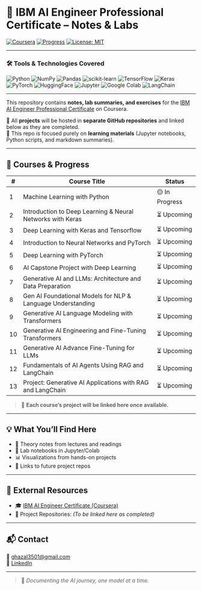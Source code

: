 # 🤖 IBM AI Engineer Professional Certificate – Notes & Labs

[![Coursera](https://img.shields.io/badge/Coursera-IBM%20AI%20Engineer-blue?logo=coursera)](https://www.coursera.org/professional-certificates/ai-engineer)
[![Progress](https://img.shields.io/badge/Status-In%20Progress-yellow)](#)
[![License: MIT](https://img.shields.io/badge/License-MIT-green.svg)](https://opensource.org/licenses/MIT)

---

### 🛠️ Tools & Technologies Covered

![Python](https://img.shields.io/badge/Python-3776AB?style=flat&logo=python&logoColor=white)
![NumPy](https://img.shields.io/badge/NumPy-013243?style=flat&logo=numpy&logoColor=white)
![Pandas](https://img.shields.io/badge/Pandas-150458?style=flat&logo=pandas&logoColor=white)
![scikit-learn](https://img.shields.io/badge/scikit--learn-F7931E?style=flat&logo=scikit-learn&logoColor=white)
![TensorFlow](https://img.shields.io/badge/TensorFlow-FF6F00?style=flat&logo=tensorflow&logoColor=white)
![Keras](https://img.shields.io/badge/Keras-D00000?style=flat&logo=keras&logoColor=white)
![PyTorch](https://img.shields.io/badge/PyTorch-EE4C2C?style=flat&logo=pytorch&logoColor=white)
![HuggingFace](https://img.shields.io/badge/HuggingFace-FFD21F?style=flat&logo=huggingface&logoColor=black)
![Jupyter](https://img.shields.io/badge/Jupyter-F37626?style=flat&logo=jupyter&logoColor=white)
![Google Colab](https://img.shields.io/badge/Colab-F9AB00?style=flat&logo=googlecolab&logoColor=white)
![LangChain](https://img.shields.io/badge/LangChain-000000?style=flat)

---

This repository contains **notes, lab summaries, and exercises** for the [IBM AI Engineer Professional Certificate](https://www.coursera.org/professional-certificates/ai-engineer) on Coursera.

📘 All **projects** will be hosted in **separate GitHub repositories** and linked below as they are completed.  
📁 This repo is focused purely on **learning materials** (Jupyter notebooks, Python scripts, and markdown summaries).

---

## 📘 Courses & Progress

| #  | Course Title                                                                                       | Status          |
|----|----------------------------------------------------------------------------------------------------|-----------------|
| 1  | Machine Learning with Python                                                                       | 🟡 In Progress |
| 2  | Introduction to Deep Learning & Neural Networks with Keras                                         | ⏳ Upcoming    |
| 3  | Deep Learning with Keras and Tensorflow                                                            | ⏳ Upcoming    |
| 4  | Introduction to Neural Networks and PyTorch                                                        | ⏳ Upcoming    |
| 5  | Deep Learning with PyTorch                                                                         | ⏳ Upcoming    |
| 6  | AI Capstone Project with Deep Learning                                                             | ⏳ Upcoming    |
| 7  | Generative AI and LLMs: Architecture and Data Preparation                                          | ⏳ Upcoming    |
| 8  | Gen AI Foundational Models for NLP & Language Understanding                                        | ⏳ Upcoming    |
| 9  | Generative AI Language Modeling with Transformers                                                  | ⏳ Upcoming    |
| 10 | Generative AI Engineering and Fine-Tuning Transformers                                             | ⏳ Upcoming    |
| 11 | Generative AI Advance Fine-Tuning for LLMs                                                         | ⏳ Upcoming    |
| 12 | Fundamentals of AI Agents Using RAG and LangChain                                                  | ⏳ Upcoming    |
| 13 | Project: Generative AI Applications with RAG and LangChain                                         | ⏳ Upcoming    |

> 🔗 **Each course’s project will be linked here once available.**

---

## 💡 What You’ll Find Here

- 🧠 Theory notes from lectures and readings  
- 🧪 Lab notebooks in Jupyter/Colab  
- 📊 Visualizations from hands-on projects  
- 📎 Links to future project repos

---

## 🔗 External Resources

- 🎓 [IBM AI Engineer Certificate (Coursera)](https://www.coursera.org/professional-certificates/ai-engineer)
- 📁 Project Repositories: *(To be linked here as completed)*

---

## 📬 Contact

📧 [ghazal3501@gmail.com](mailto:ghazal3501@gmail.com)  
🔗 [LinkedIn](https://linkedin.com/in/ghazaleashar)

---

> 🚀 *Documenting the AI journey, one model at a time.*
